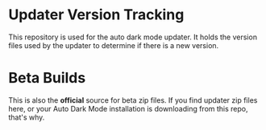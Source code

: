 # Updater Version Tracking
This repository is used for the auto dark mode updater. It holds the version files used by the updater to determine if there is a new version.

# Beta Builds
This is also the **official** source for beta zip files. If you find updater zip files here, or your Auto Dark Mode installation is downloading from this repo, that's why.
